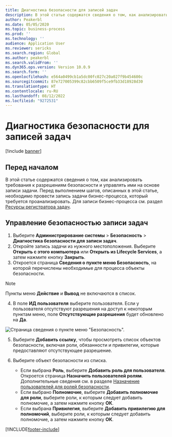 ```yaml
---
title: Диагностика безопасности для записей задач
description: В этой статье содержатся сведения о том, как анализировать требования к разрешениям безопасности и управлять ими на основе записи задачи.
author: Peakerbl
ms.date: 05/05/2020
ms.topic: business-process
ms.prod: ''
ms.technology: ''
audience: Application User
ms.reviewer: sericks
ms.search.region: Global
ms.author: peakerbl
ms.search.validFrom: ''
ms.dyn365.ops.version: Version 10.0.9
ms.search.form: ''
ms.openlocfilehash: e564a0499cb1a5dc00fc027c20a027f9b454600c
ms.sourcegitcommit: 87e727005399c82cbb6509f5ce9fb33d18928d30
ms.translationtype: HT
ms.contentlocale: ru-RU
ms.lasthandoff: 08/12/2022
ms.locfileid: "9272531"
---
```

# <a name="security-diagnostics-for-task-recordings"></a>Диагностика безопасности для записей задач

[!include [banner](../../includes/banner.md)]

## <a name="before-you-begin"></a>Перед началом

В этой статье содержатся сведения о том, как анализировать требования к разрешениям безопасности и управлять ими на основе записи задачи. Перед выполнением шагов, описанных в этой статье, необходимо провести запись задачи бизнес-процесса, который требуется проанализировать. Для записи бизнес-процесса см. раздел [Ресурсы регистратора задач](../../user-interface/task-recorder.md). 

## <a name="manage-security-for-a-task-recording"></a>Управление безопасностью записи задач

1. Выберите **Администрирование системы** > **Безопасность** > **Диагностика безопасности для записи задач**.
2. Откройте запись задачи из нужного местоположения. Выберите **Открыть с этого компьютера** или **Открыть из Lifecycle Services**, а затем нажмите кнопку **Закрыть**.
3. Откроется страница **Сведения о пункте меню Безопасность**, на которой перечислены необходимые для процесса объекты безопасности.

 > [!NOTE]
 > Пункты меню **Действие** и **Вывод** не включаются в список.

4. В поле **ИД пользователя** выберите пользователя. Если у пользователя отсутствуют разрешения на доступ к некоторым пунктам меню, поле **Отсутствующие разрешения** будет обновлено на **Да**.
  
  ![Страница сведения о пункте меню "Безопасность".](../media/Security-Menu-Item-Details.png)

5. Выберите **Добавить ссылку**, чтобы просмотреть список объектов безопасности, включая роли, обязанности и привилегии, которые предоставляют отсутствующее разрешение.
6. Выберите объект безопасности из списка.

    - Если выбрана **Роль**, выберите **Добавить роль для пользователя**. Откроется страница **Назначить пользователей ролям**. Дополнительные сведения см. в разделе [Назначение пользователей для ролей безопасности](assign-users-security-roles.md).
    - Если выбрано **Полномочие**, выберите **Добавить полномочие для роли**, выберите роли, к которым следует добавить полномочие, а затем нажмите кнопку **ОК**.
    - Если выбрана **Привилегия**, выберите **Добавить привилегию для полномочий**, выберите роли, к которым следует добавить полномочие, а затем нажмите кнопку **ОК**.


[!INCLUDE[footer-include](../../../../includes/footer-banner.md)]
